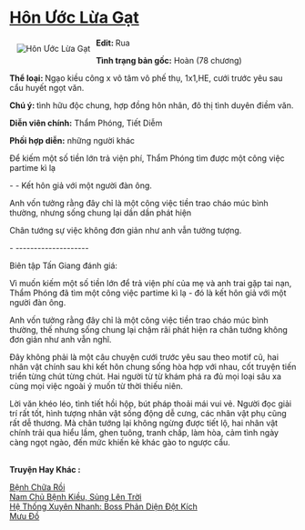 <a href="https://utruyen.com/hon-uoc-lua-gat/19389/" title="Hôn Ước Lừa Gạt"><h1>Hôn Ước Lừa Gạt</h1></a><div style="display:table"><img align="right" style="float: left; padding: 10px;" src="https://utruyen.com/images/story/200x260/hon-uoc-lua-gat.jpg" alt="Hôn Ước Lừa Gạt"><b>Edit: </b>Rua<p></p><b>Tình trạng bản gốc:</b> Hoàn (78 chương) <p></p><b>Thể loại: </b>Ngạo kiều công x vô tâm vô phế thụ, 1x1,HE, cưới trước yêu sau cẩu huyết ngọt văn.<p></p><b>Chú ý: </b>tình hữu độc chung, hợp đồng hôn nhân, đô thị tình duyên điềm văn.<p></p><b>Diễn viên chính:</b> Thẩm Phóng, Tiết Diễm <p></p><b>Phối hợp diễn:</b> những người khác<p></p>Để kiếm một số tiền lớn trả viện phí, Thẩm Phóng tìm được một công việc partime kì lạ<p></p>- - Kết hôn giả với một người đàn ông.<p></p>Anh vốn tưởng rằng đây chỉ là một công việc tiền trao cháo múc bình thường, nhưng sống chung lại dần dần phát hiện<p></p>Chân tướng sự việc không đơn giản như anh vẫn tưởng tượng.<p></p>- --------------------<p></p>Biên tập Tấn Giang đánh giá: <p></p>Vì muốn kiếm một số tiền lớn để trả viện phí của mẹ và anh trai gặp tai nạn, Thẩm Phóng đã tìm một công việc partime kì lạ - đó là kết hôn giả với một người đàn ông. <p></p>Anh vốn tưởng rằng đây chỉ là một công việc tiền trao cháo múc bình thường, thế nhưng sống chung lại chậm rãi phát hiện ra chân tướng không đơn giản như anh vẫn nghĩ.<p></p>Đây không phải là một câu chuyện cưới trước yêu sau theo motif cũ, hai nhân vật chính sau khi kết hôn chung sống hòa hợp với nhau, cốt truyện tiến triển từng chút từng chút. Hai người từ từ khám phá ra đủ mọi loại sâu xa cùng mọi việc ngoài ý muốn từ thời thiếu niên.<p></p>Lời văn khéo léo, tình tiết hồi hộp, bút pháp thoải mái vui vẻ. Người đọc giải trí rất tốt, hình tượng nhân vật sống động dễ cưng, các nhân vật phụ cũng rất dễ thương. Mà chân tướng lại không ngừng được tiết lộ, hai nhân vật chính trải qua hiểu lầm, ghen tuông, tranh chấp, làm hòa, cảm tình ngày càng ngọt ngào, đến mức khiến kẻ khác gào to ngược cẩu. </div><p><br><b>Truyện Hay Khác :</b></p><a href="https://utruyen.com/benh-chua-roi/19363/" alt="Bệnh Chữa Rồi">Bệnh Chữa Rồi</a><br/><a href="https://github.com/quanluxury/truyenhot/tree/master/truyenhay/18830/" alt="Nam Chủ Bệnh Kiều, Sủng Lên Trời">Nam Chủ Bệnh Kiều, Sủng Lên Trời</a><br/><a href="https://github.com/quanluxury/truyenhot/tree/master/truyenhay/17449/" alt="Hệ Thống Xuyên Nhanh: Boss Phản Diện Đột Kích">Hệ Thống Xuyên Nhanh: Boss Phản Diện Đột Kích</a><br/><a href="https://github.com/quanluxury/ngontinhhot/tree/master/truyenhay/19500/" alt="Mưu Đồ">Mưu Đồ</a><br/>